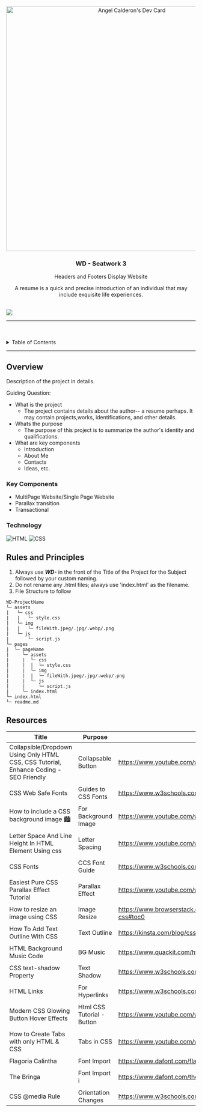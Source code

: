 <a name="readme-top">

<br/>

<br />
<div align="center">
  <a href="https://github.com/zyx-0314/">
  <!-- TODO: If you want to add logo or banner you can add it here -->
  <a href="https://app.daily.dev/ashiyel"><img src="https://api.daily.dev/devcards/v2/4oY6KBXmOnMAMIGrfsb8y.png?r=z6m&type=wide" width="652" alt="Angel Calderon's Dev Card"/></a>
  </a>
<!-- TODO: Change Title to the name of the title of your Project -->
  <h3 align="center">WD - Seatwork 3</h3>
  <p  align ="center"> Headers and Footers Display Website </p>
</div>
<!-- TODO: Make a short description -->
<div align="center">
  A resume is a quick and precise introduction of an individual that may include exquisite life experiences. 
</div>

<br />

<!-- TODO: Change the zyx-0314 into your github username  -->
<!-- TODO: Change the WD-Template-Project into the same name of your folder -->
![](https://visit-counter.vercel.app/counter.png?page=Ashiyel/WD--Seatwork-3)

---

<br />
<br />

<!-- TODO: If you want to add more layers for your readme -->
<details>
  <summary>Table of Contents</summary>
  <ol>
    <li>
      <a href="#overview">Overview</a>
      <ol>
        <li>
          <a href="#key-components">Key Components</a>
        </li>
        <li>
          <a href="#technology">Technology</a>
        </li>
      </ol>
    </li>
    <li>
      <a href="#rules-and-principles">Rules and Principles</a>
    </li>
    <li>
      <a href="#resources">Resources</a>
    </li>
  </ol>
</details>

---

## Overview

<!-- TODO: To be changed -->
<!-- The following are just sample -->
Description of the project in details.

Guiding Question:
- What is the project
   - The project contains details about the author-- a resume perhaps. It may contain projects,works, identifications, and other details.
- Whats the purpose
   - The purpose of this project is to summarize the author's identity and qualifications.
- What are key components
   - Introduction
   - About Me
   - Contacts
   - Ideas, etc.

### Key Components
<!-- TODO: List of Key Components -->
<!-- The following are just sample -->
- MultiPage Website/Single Page Website
- Parallax transition
- Transactional

### Technology
<!-- TODO: List of Technology Used -->
![HTML](https://img.shields.io/badge/HTML-E34F26?style=for-the-badge&logo=html5&logoColor=white)
![CSS](https://img.shields.io/badge/CSS-1572B6?style=for-the-badge&logo=css3&logoColor=white)

## Rules and Principles
1. Always use ***WD-*** in the front of the Title of the Project for the Subject followed by your custom naming.
2. Do not rename any .html files; always use 'index.html' as the filename.
3. File Structure to follow

```
WD-ProjectName
└─ assets
|   └─ css
|   |   └─ style.css
|   └─ img
|   |   └─ fileWith.jpeg/.jpg/.webp/.png
|   └─ js
|       └─ script.js
└─ pages
|  └─ pageName
|     └─ assets
|     |  └─ css
|     |  |  └─ style.css
|     |  └─ img
|     |  |  └─ fileWith.jpeg/.jpg/.webp/.png
|     |  └─ js
|     |     └─ script.js
|     └─ index.html
└─ index.html
└─ readme.md
```

## Resources
<!-- TODO: Add References -->
| Title | Purpose | Link |
|-|-|-|
| Collapsible/Dropdown Using Only HTML CSS, CSS Tutorial, Enhance Coding - SEO Friendly | Collapsable Button | https://www.youtube.com/watch?v=RvpYnUZRquw
| | | |
| CSS Web Safe Fonts | Guides to CSS Fonts | https://www.w3schools.com/cssref/css_websafe_fonts.php |
| | | |
| How to include a CSS background image 🏙️ | For Background Image| https://www.youtube.com/watch?v=_oFWg_NlKdo |
| | | |
| Letter Space And Line Height In HTML Element Using css | Letter Spacing | https://www.youtube.com/watch?v=Zo8MuwWIflo |
| | | |
| CSS Fonts | CCS Font Guide| https://www.w3schools.com/css/css_font.asp |
| | | |
| Easiest Pure CSS Parallax Effect Tutorial | Parallax Effect| https://www.youtube.com/watch?v=Jt2yNZdOHxQ | https://redstapler.co/easiest-way-to-create-pure-css-parallax-tutorial/|
| | | |
| How to resize an image using CSS | Image Resize| https://www.browserstack.com/guide/how-to-resize-image-using-css#toc0 |
| | | |
| How To Add Text Outline With CSS | Text Outline | https://kinsta.com/blog/css-text-outline/ |
| | | |
| HTML Background Music Code | BG Music| https://www.quackit.com/html/codes/html_background_music_codes.cfm |
| | | |
| CSS text-shadow Property | Text Shadow| https://www.w3schools.com/cssref/css3_pr_text-shadow.php |
| | | |
| HTML Links | For Hyperlinks | https://www.w3schools.com/html/html_links.asp |
| | | |
| Modern CSS Glowing Button Hover Effects | Html CSS Tutorial - Button | https://www.youtube.com/watch?v=xnltEHWWjiM |
| | | |
| How to Create Tabs with only HTML & CSS | Tabs in CSS| https://www.youtube.com/watch?v=oLqdy95LZSw |
| | | |
| Flagoria Calintha | Font Import| https://www.dafont.com/flagoriacalintha.font |
| | | |
|The Bringa| Font Import i| https://www.dafont.com/the-bringa.font|
| | | |
|CSS @media Rule | Orientation Changes | https://www.w3schools.com/cssref/css3_pr_mediaquery.php 
